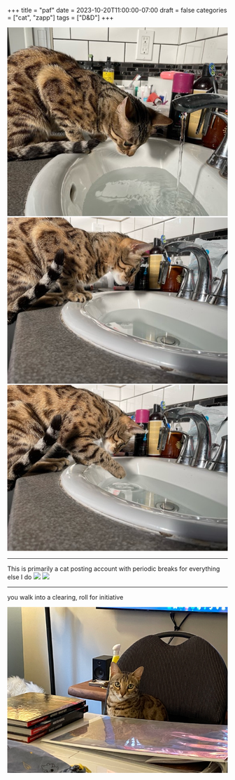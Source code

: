 +++
title = "paf"
date = 2023-10-20T11:00:00-07:00
draft = false
categories = ["cat", "zapp"]
tags = ["D&D"]
+++

![](./paf-1.png)
![](./paf-2.png)
![](./paf-3.png)

-----

This is primarily a cat posting account with periodic breaks for everything else I do
![](./coze-2.png)
![](./coze.png)

----

you walk into a clearing, roll for initiative

![](./dm.png)